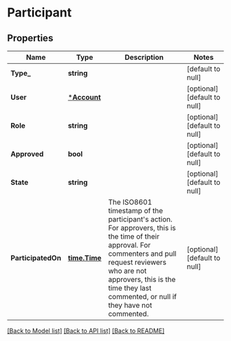 # Participant

## Properties
Name | Type | Description | Notes
------------ | ------------- | ------------- | -------------
**Type_** | **string** |  | [default to null]
**User** | [***Account**](account.md) |  | [optional] [default to null]
**Role** | **string** |  | [optional] [default to null]
**Approved** | **bool** |  | [optional] [default to null]
**State** | **string** |  | [optional] [default to null]
**ParticipatedOn** | [**time.Time**](time.Time.md) | The ISO8601 timestamp of the participant&#x27;s action. For approvers, this is the time of their approval. For commenters and pull request reviewers who are not approvers, this is the time they last commented, or null if they have not commented. | [optional] [default to null]

[[Back to Model list]](../README.md#documentation-for-models) [[Back to API list]](../README.md#documentation-for-api-endpoints) [[Back to README]](../README.md)

